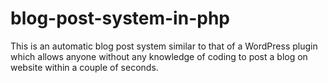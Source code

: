 # blog-post-system-in-php
This is an automatic blog post system similar to that of a WordPress plugin which allows anyone without any knowledge of coding to post a blog on website within a couple of seconds.
